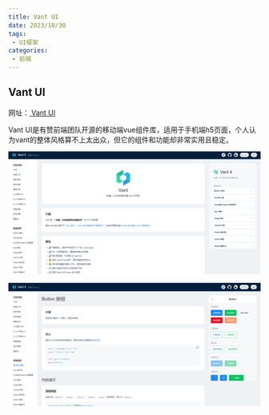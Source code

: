 ```yaml
---
title: Vant UI
date: 2023/10/30
tags:
 - UI框架
categories:
 - 前端
---
```

## Vant UI

网址：[ Vant UI](https://vant-contrib.gitee.io/vant/#/zh-CN/home)

Vant UI是有赞前端团队开源的移动端vue组件库，适用于手机端h5页面，个人认为vant的整体风格算不上太出众，但它的组件和功能却非常实用且稳定。

![1698647059111](image/VantUI/1698647059111.png)

![1698647037717](image/VantUI/1698647037717.png)
